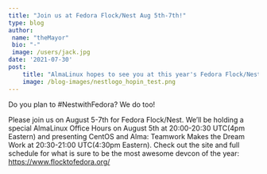 ```yaml
---
title: "Join us at Fedora Flock/Nest Aug 5th-7th!"
type: blog
author: 
 name: "theMayor"
 bio: "-"
 image: /users/jack.jpg
date: '2021-07-30'
post:
    title: "AlmaLinux hopes to see you at this year's Fedora Flock/Nest"
    image: /blog-images/nestlogo_hopin_test.png
---
```


Do you plan to #NestwithFedora? We do too!

Please join us on August 5-7th for Fedora Flock/Nest. We’ll be holding a special AlmaLinux Office Hours on August 5th at 20:00-20:30 UTC(4pm Eastern) and presenting CentOS and Alma: Teamwork Makes the Dream Work at 20:30-21:00 UTC(4:30pm Eastern). Check out the site and full schedule for what is sure to be the most awesome devcon of the year: https://www.flocktofedora.org/
